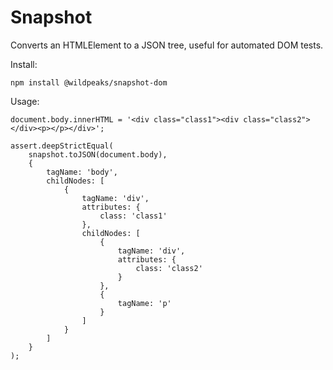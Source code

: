 # Snapshot

Converts an HTMLElement to a JSON tree, useful for automated DOM tests.

Install:

	npm install @wildpeaks/snapshot-dom

Usage:

	document.body.innerHTML = '<div class="class1"><div class="class2"></div><p></p></div>';

	assert.deepStrictEqual(
		snapshot.toJSON(document.body),
		{
			tagName: 'body',
			childNodes: [
				{
					tagName: 'div',
					attributes: {
						class: 'class1'
					},
					childNodes: [
						{
							tagName: 'div',
							attributes: {
								class: 'class2'
							}
						},
						{
							tagName: 'p'
						}
					]
				}
			]
		}
	);
